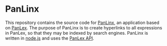 PanLinx
=======

This repository contains the source code for [PanLinx](http://panlex.org/panlinx/), an application based on [PanLex](http://panlex.org). The purpose of PanLinx is to create hyperlinks to all expressions in PanLex, so that they may be indexed by search engines. PanLinx is written in [node.js](http://nodejs.org) and uses the [PanLex API](http://dev.panlex.org/api/).